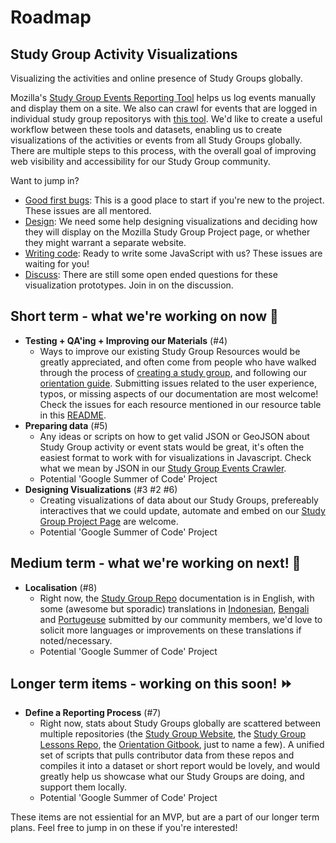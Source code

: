 # Roadmap
## Study Group Activity Visualizations

Visualizing the activities and online presence of Study Groups globally.

Mozilla's [Study Group Events Reporting Tool](https://mzl.la/sg-events) helps us log events manually and display them on a site. We also can crawl for events that are logged in individual study group repositorys with [this tool](https://github.com/auremoser/sg-events). We'd like to create a useful workflow between these tools and datasets, enabling us to create visualizations of the activities or events from all Study Groups globally. There are multiple steps to this process, with the overall goal of improving web visibility and accessibility for our Study Group community.

Want to jump in?
- [Good first bugs](https://github.com/mozillascience/studyGroup-GSOC/labels/good%20first%20bug): This is a good place to start if you're new to the project. These issues are all mentored.
- [Design](https://github.com/mozillascience/studyGroup-GSOC/labels/design): We need some help designing visualizations and deciding how they will display on the Mozilla Study Group Project page, or whether they might warrant a separate website.
- [Writing code](https://github.com/mozillascience/studyGroup-GSOC/labels/development): Ready to write some JavaScript with us? These issues are waiting for you!
- [Discuss](https://github.com/mozillascience/studyGroup-GSOC/labels/question): There are still some open ended questions for these visualization prototypes. Join in on the discussion.
## Short term - what we're working on now :tada:
- **Testing + QA'ing + Improving our Materials** (#4)
  - Ways to improve our existing Study Group Resources would be greatly appreciated, and often come from people who have walked through the process of [creating a study group](https://github.com/mozillascience/studyGroup#for-new-organizers), and following our [orientation guide](https://mozillascience.github.io/study-group-orientation/). Submitting issues related to the user experience, typos, or missing aspects of our documentation are most welcome! Check the issues for each resource mentioned in our resource table in this [README](https://github.com/mozillascience/studyGroup-GSOC#project-description).
- **Preparing data** (#5)
  - Any ideas or scripts on how to get valid JSON or GeoJSON about Study Group activity or event stats would be great, it's often the easiest format to work with for visualizations in Javascript. Check what we mean by JSON in our [Study Group Events Crawler](https://github.com/auremoser/sg-events).
  - Potential 'Google Summer of Code' Project
- **Designing Visualizations** (#3 #2 #6)
  - Creating visualizations of data about our Study Groups, prefereably interactives that we could update, automate and embed on our [Study Group Project Page](https://science.mozilla.org/programs/studygroups) are welcome.
  - Potential 'Google Summer of Code' Project
## Medium term - what we're working on next! :cake:
- **Localisation** (#8)
  - Right now, the [Study Group Repo](https://github.com/mozillascience/studyGroup) documentation is in English, with some (awesome but sporadic) translations in [Indonesian](https://github.com/mozillascience/studyGroup/blob/gh-pages/lesson-template-id.md), [Bengali](https://github.com/mozillascience/studyGroup/blob/gh-pages/bn.yml) and [Portugeuse](https://github.com/mozillascience/studyGroup/blob/gh-pages/README-pt.md) submitted by our community members, we'd love to solicit more languages or improvements on these translations if noted/necessary.
  - Potential 'Google Summer of Code' Project
## Longer term items  - working on this soon! :fast_forward:
- **Define a Reporting Process** (#7)
  - Right now, stats about Study Groups globally are scattered between multiple repositories (the [Study Group Website](http://mozillascience.github.io/studyGroup/), the [Study Group Lessons Repo](https://github.com/mozillascience/studyGroupLessons), the [Orientation Gitbook](https://mozillascience.github.io/study-group-orientation/), just to name a few). A unified set of scripts that pulls contributor data from these repos and compiles it into a dataset or short report would be lovely, and would greatly help us showcase what our Study Groups are doing, and support them locally.
  - Potential 'Google Summer of Code' Project

These items are not essiential for an MVP, but are a part of our longer term plans. Feel free to jump in on these if you're interested!